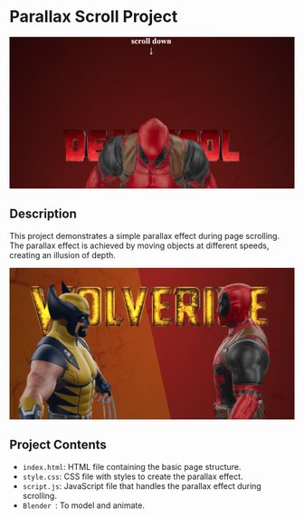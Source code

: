# Parallax Scroll Project

![Parallax Scroll](showcase.png)

## Description

This project demonstrates a simple parallax effect during page scrolling. The parallax effect is achieved by moving objects at different speeds, creating an illusion of depth.

![Parallax Scroll](showcase2.png)
## Project Contents

- `index.html`: HTML file containing the basic page structure.
- `style.css`: CSS file with styles to create the parallax effect.
- `script.js`: JavaScript file that handles the parallax effect during scrolling.
- `Blender `: To model and animate.

